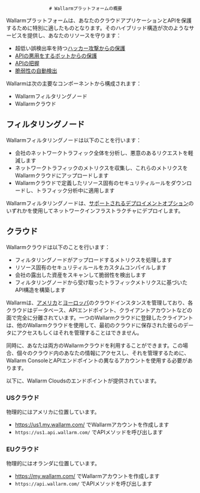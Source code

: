					# Wallarmプラットフォームの概要

Wallarmプラットフォームは、あなたのクラウドアプリケーションとAPIを保護するために特別に適したものとなります。そのハイブリッド構造が次のようなサービスを提供し、あなたのリソースを守ります：

* 超低い誤検出率を持つ[ハッカー攻撃からの保護](protecting-against-attacks.md) 
* [APIの悪用をするボットからの保護](api-abuse-prevention.md)
* [APIの把握](api-discovery.md)
* [脆弱性の自動検出](detecting-vulnerabilities.md)

Wallarmは次の主要なコンポーネントから構成されます：

* Wallarmフィルタリングノード
* Wallarmクラウド

## フィルタリングノード

Wallarmフィルタリングノードは以下のことを行います：

* 会社のネットワークトラフィック全体を分析し、悪意のあるリクエストを軽減します
* ネットワークトラフィックのメトリクスを収集し、これらのメトリクスをWallarmクラウドにアップロードします
* Wallarmクラウドで定義したリソース固有のセキュリティルールをダウンロードし、トラフィック分析中に適用します

Wallarmフィルタリングノードは、[サポートされるデプロイメントオプション](../installation/supported-deployment-options.md)のいずれかを使用してネットワークインフラストラクチャにデプロイします。

## クラウド

Wallarmクラウドは以下のことを行います：

* フィルタリングノードがアップロードするメトリクスを処理します
* リソース固有のセキュリティルールをカスタムコンパイルします
* 会社の露出した資産をスキャンして脆弱性を検出します
* フィルタリングノードから受け取ったトラフィックメトリクスに基づいたAPI構造を構築します

Wallarmは、[アメリカ](#us-cloud)と[ヨーロッパ](#eu-cloud)のクラウドインスタンスを管理しており、各クラウドはデータベース、APIエンドポイント、クライアントアカウントなどの面で完全に分離されています。一つのWallarmクラウドに登録したクライアントは、他のWallarmクラウドを使用して、最初のクラウドに保存された彼らのデータにアクセスもしくはそれを管理することはできません。

同時に、あなたは両方のWallarmクラウドを利用することができます。この場合、個々のクラウド内のあなたの情報にアクセスし、それを管理するために、Wallarm ConsoleとAPIエンドポイントの異なるアカウントを使用する必要があります。

以下に、Wallarm Cloudsのエンドポイントが提供されています。

### USクラウド

物理的にはアメリカに位置しています。

* https://us1.my.wallarm.com/ でWallarmアカウントを作成します
* `https://us1.api.wallarm.com/` でAPIメソッドを呼び出します

### EUクラウド

物理的にはオランダに位置しています。

* https://my.wallarm.com/ でWallarmアカウントを作成します
* `https://api.wallarm.com/` でAPIメソッドを呼び出します